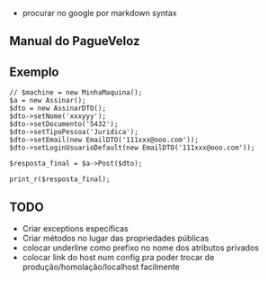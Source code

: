* procurar no google por markdown syntax

Manual do PagueVeloz
--------------------

Exemplo
-------

	// $machine = new MinhaMaquina();
	$a = new Assinar();
	$dto = new AssinarDTO();
	$dto->setNome('xxxyyy');
	$dto->setDocumento('5432');
	$dto->setTipoPessoa('Juridica');
	$dto->setEmail(new EmailDTO('111xxx@ooo.com'));
	$dto->setLoginUsuarioDefault(new EmailDTO('111xxx@ooo.com'));

	$resposta_final = $a->Post($dto);

	print_r($resposta_final);


TODO
----

* Criar exceptions específicas
* Criar métodos no lugar das propriedades públicas	
* colocar underline como prefixo no nome dos atributos privados
* colocar link do host num config pra poder trocar de produção/homolação/localhost facilmente